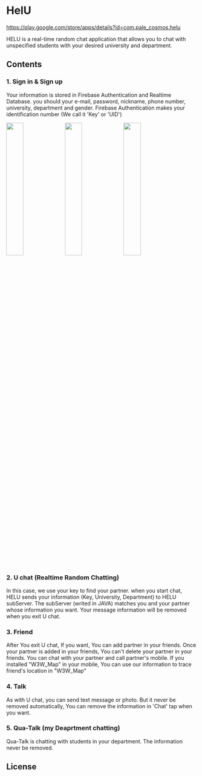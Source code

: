 # HelU
https://play.google.com/store/apps/details?id=com.pale_cosmos.helu

HELU is a real-time random chat application that allows you to chat with unspecified students with your desired university and department.

## Contents
### 1. Sign in & Sign up
Your information is stored in Firebase Authentication and Realtime Database.
you should your e-mail, password, nickname, phone number, university, department and gender.
Firebase Authentication makes your identification number (We call it 'Key' or 'UID')

<div>
  <img src="https://user-images.githubusercontent.com/43880597/59008198-a94cca80-8864-11e9-9034-b17d29590cb7.png" width="30%"></img>
   <img src="https://user-images.githubusercontent.com/43880597/59008201-abaf2480-8864-11e9-912e-2aabd5813e20.png" width="30%"></img>
    <img src="https://user-images.githubusercontent.com/43880597/59008204-ace05180-8864-11e9-921c-f3dc5278687f.png" width="30%"></img>
</div>

### 2. U chat (Realtime Random Chatting)
In this case, we use your key to find your partner.
when you start chat, HELU sends your information (Key, University, Department) to HELU subServer.
The subServer (writed in JAVA) matches you and your partner whose information you want.
Your message information will be removed when you exit U chat.

### 3. Friend 
After You exit U chat, If you want, You can add partner in your friends.
Once your partner is added in your friends, You can't delete your partner in your friends.
You can chat with your partner and call partner's mobile.
If you installed "W3W_Map" in your mobile, You can use our information to trace friend's location in "W3W_Map"

### 4. Talk
As with U chat, you can send text message or photo.
But it never be removed automatically, You can remove the information in 'Chat' tap when you want.

### 5. Qua-Talk (my Deaprtment chatting)
Qua-Talk is chatting with students in your department.
The information never be removed.

## License


